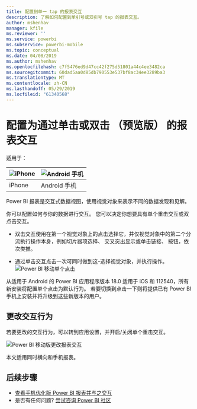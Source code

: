 ```yaml
---
title: 配置到单一 tap 的报表交互
description: 了解如何配置到单引号或双引号 tap 的报表交互。
author: mshenhav
manager: kfile
ms.reviewer: ''
ms.service: powerbi
ms.subservice: powerbi-mobile
ms.topic: conceptual
ms.date: 04/08/2019
ms.author: mshenhav
ms.openlocfilehash: c7f5476ed9d47cc42f275d51801a44c4ee3482ca
ms.sourcegitcommit: 60dad5aa0d85db790553e537bf8ac34ee3289ba3
ms.translationtype: MT
ms.contentlocale: zh-CN
ms.lasthandoff: 05/29/2019
ms.locfileid: "61340568"
---
```

# <a name="configure-report-interaction-to-single-tap-or-double-tap-preview"></a>配置为通过单击或双击 （预览版） 的报表交互
适用于：

| ![iPhone](././media/mobile-reports-in-the-mobile-apps/ios-logo-40-px.png) | ![Android 手机](././media/mobile-reports-in-the-mobile-apps/android-logo-40-px.png) | 
|:--- |:--- |
| iPhone |Android 手机 |

Power BI 报表是交互式数据视图，使用视觉对象来表示不同的数据发现和见解。

你可以配置如何与你的数据进行交互。 您可以决定你想要具有单个重击交互或双点击交互。

* 双击交互使用在第一个视觉对象上的点击选择它，并仅视觉对象中的第二个分流执行操作本身，例如切片器项选择、 交叉突出显示或单击链接、 按钮，依次类推。

* 通过单击交互点击一次可同时做到这-选择视觉对象，并执行操作。
![Power BI 移动单个点击](./media/mobile-app-single-tap/single-tap-2.gif)


从适用于 Android 的 Power BI 应用程序版本 18.0 适用于 iOS 和 112540，所有新安装将配置单个点击为默认行为。
若要切换到点击一下则将提供已有 Power BI 手机上安装并将升级到这些新版本的用户。

## <a name="change-interaction-behavior"></a>更改交互行为

若要更改的交互行为，可以转到应用设置，并开启/关闭单个重击交互。

![Power BI 移动版更改报表交互](./media/mobile-app-single-tap/configure-single-tap.png)

本文适用同时横向和手机报表。

## <a name="next-steps"></a>后续步骤
* [查看手机优化版 Power BI 报表并与之交互](mobile-apps-view-phone-report.md)
* 是否有任何问题? [尝试咨询 Power BI 社区](http://community.powerbi.com/)

